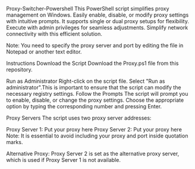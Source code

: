 Proxy-Switcher-Powershell
This PowerShell script simplifies proxy management on Windows. Easily enable, disable, or modify proxy settings with intuitive prompts. It supports single or dual proxy setups for flexibility. Execute with admin privileges for seamless adjustments. Simplify network connectivity with this efficient solution.

Note: You need to specify the proxy server and port by editing the file in Notepad or another text editor.

Instructions
Download the Script
Download the Proxy.ps1 file from this repository.

Run as Administrator
Right-click on the script file.
Select "Run as administrator".This is important to ensure that the script can modify the necessary registry settings.
Follow the Prompts
The script will prompt you to enable, disable, or change the proxy settings. Choose the appropriate option by typing the corresponding number and pressing Enter.

Proxy Servers
The script uses two proxy server addresses:

Proxy Server 1:
Put your proxy here
Proxy Server 2:
Put your proxy here
Note: It is essential to avoid including your proxy and port inside quotation marks.

Alternative Proxy:
Proxy Server 2 is set as the alternative proxy server, which is used if Proxy Server 1 is not available.
